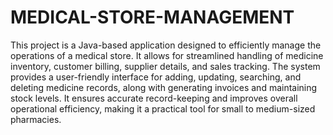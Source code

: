 # MEDICAL-STORE-MANAGEMENT
This project is a Java-based application designed to efficiently manage the operations of a medical store. It allows for streamlined handling of medicine inventory, customer billing, supplier details, and sales tracking. The system provides a user-friendly interface for adding, updating, searching, and deleting medicine records, along with generating invoices and maintaining stock levels. It ensures accurate record-keeping and improves overall operational efficiency, making it a practical tool for small to medium-sized pharmacies.

